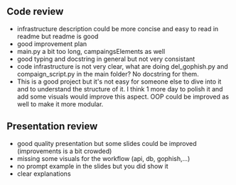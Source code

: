 ## **Code review**
- infrastructure description could be more concise and easy to read in readme but readme is good
- good improvement plan
- main.py a bit too long, campaingsElements as well
- good typing and docstring in general but not very consistant
- code infrastructure is not very clear, what are doing del_gophish.py and compaign_script.py in the main folder? No docstring for them.
- This is a good project but it's not easy for someone else to dive into it and to understand the structure of it. I think 1 more day to polish it and add some visuals would improve this aspect. OOP could be improved as well to make it more modular. 



## **Presentation review**
- good quality presentation but some slides could be improved (improvements is a bit crowded)
- missing some visuals for the workflow (api, db, gophish,...)
- no prompt example in the slides but you did show it
- clear explanations